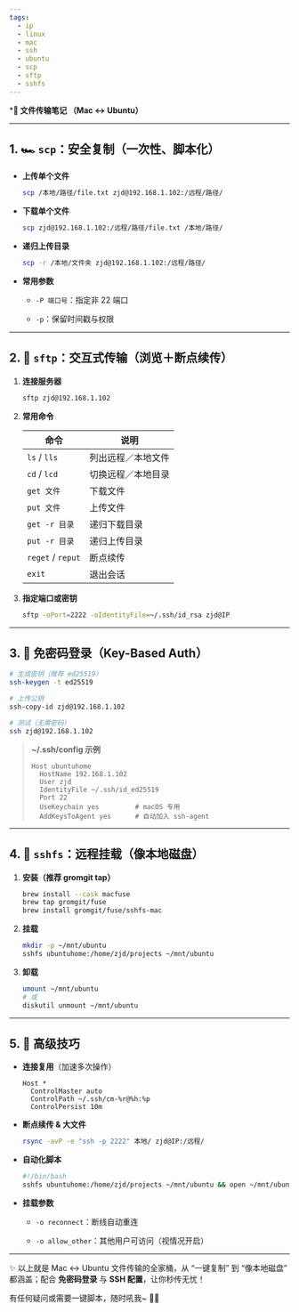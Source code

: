 ```yaml
---
tags:
  - ip
  - linux
  - mac
  - ssh
  - ubuntu
  - scp
  - sftp
  - sshfs
---
```

***📁 文件传输笔记 （Mac ↔ Ubuntu）**

---

## 1. 🏎️ `scp`：安全复制（一次性、脚本化）

- **上传单个文件**
    
    ```bash
    scp /本地/路径/file.txt zjd@192.168.1.102:/远程/路径/
    ```
    
- **下载单个文件**
    
    ```bash
    scp zjd@192.168.1.102:/远程/路径/file.txt /本地/路径/
    ```
    
- **递归上传目录**
    
    ```bash
    scp -r /本地/文件夹 zjd@192.168.1.102:/远程/路径/
    ```
    
- **常用参数**
    
    - `-P 端口号`：指定非 22 端口
        
    - `-p`：保留时间戳与权限
        

---

## 2. 🤝 `sftp`：交互式传输（浏览＋断点续传）

1. **连接服务器**
    
    ```bash
    sftp zjd@192.168.1.102
    ```
    
2. **常用命令**
    
    |命令|说明|
    |---|---|
    |`ls` / `lls`|列出远程／本地文件|
    |`cd` / `lcd`|切换远程／本地目录|
    |`get 文件`|下载文件|
    |`put 文件`|上传文件|
    |`get -r 目录`|递归下载目录|
    |`put -r 目录`|递归上传目录|
    |`reget` / `reput`|断点续传|
    |`exit`|退出会话|
    
3. **指定端口或密钥**
    
    ```bash
    sftp -oPort=2222 -oIdentityFile=~/.ssh/id_rsa zjd@IP
    ```
    

---

## 3. 🔑 免密码登录（Key-Based Auth）

```bash
# 生成密钥（推荐 ed25519）
ssh-keygen -t ed25519

# 上传公钥
ssh-copy-id zjd@192.168.1.102

# 测试（无需密码）
ssh zjd@192.168.1.102
```

> **~/.ssh/config 示例**
> 
> ```text
> Host ubuntuhome
>   HostName 192.168.1.102
>   User zjd
>   IdentityFile ~/.ssh/id_ed25519
>   Port 22
>   UseKeychain yes         # macOS 专用
>   AddKeysToAgent yes      # 自动加入 ssh-agent
> ```

---

## 4. 💾 `sshfs`：远程挂载（像本地磁盘）

1. **安装（推荐 gromgit tap）**
    
    ```bash
    brew install --cask macfuse
    brew tap gromgit/fuse
    brew install gromgit/fuse/sshfs-mac
    ```
    
2. **挂载**
    
    ```bash
    mkdir -p ~/mnt/ubuntu
    sshfs ubuntuhome:/home/zjd/projects ~/mnt/ubuntu
    ```
    
3. **卸载**
    
    ```bash
    umount ~/mnt/ubuntu
    # 或
    diskutil unmount ~/mnt/ubuntu
    ```
    

---

## 5. 🚀 高级技巧

- **连接复用**（加速多次操作）
    
    ```text
    Host *
      ControlMaster auto
      ControlPath ~/.ssh/cm-%r@%h:%p
      ControlPersist 10m
    ```
    
- **断点续传 & 大文件**
    
    ```bash
    rsync -avP -e "ssh -p 2222" 本地/ zjd@IP:/远程/
    ```
    
- **自动化脚本**
    
    ```bash
    #!/bin/bash
    sshfs ubuntuhome:/home/zjd/projects ~/mnt/ubuntu && open ~/mnt/ubuntu
    ```
    
- **挂载参数**
    
    - `-o reconnect`：断线自动重连
        
    - `-o allow_other`：其他用户可访问（视情况开启）
        

---

✨ 以上就是 Mac ↔ Ubuntu 文件传输的全家桶，从 “一键复制” 到 “像本地磁盘” 都涵盖；配合 **免密码登录** 与 **SSH 配置**，让你秒传无忧！

有任何疑问或需要一键脚本，随时吼我~ 🐱‍💻
